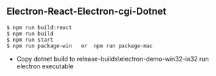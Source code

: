 ## Electron-React-Electron-cgi-Dotnet

```
$ npm run build:react
$ npm run build
$ npm run start
$ npm run package-win   or  npm run package-mac

```
- Copy dotnet build to release-builds\electron-demo-win32-ia32 run electron executable